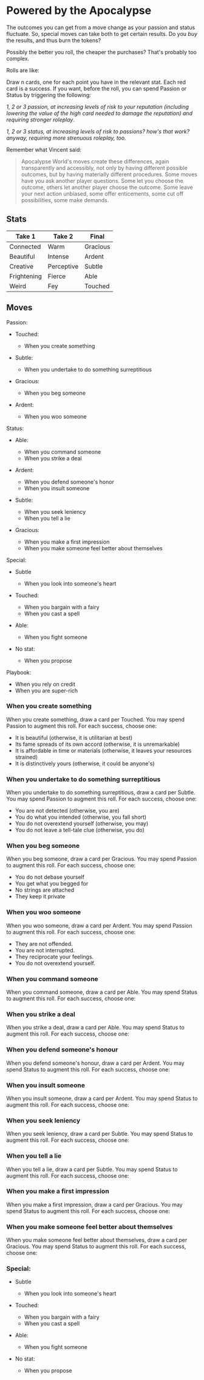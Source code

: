 # Powered by the Apocalypse

The outcomes you can get from a move change as your passion and status
fluctuate. So, special moves can take both to get certain results. Do you _buy_
the results, and thus burn the tokens?

Possibly the better you roll, the cheaper the purchases? That's probably too
complex.

Rolls are like:

Draw n cards, one for each point you have in the relevant stat. Each red card
is a success. If you want, before the roll, you can spend Passion or Status by
triggering the following:

_1, 2 or 3 passion, at increasing levels of risk to your reputation (including
lowering the value of the high card needed to damage the reputation) and
requiring stronger roleplay_.

_1, 2 or 3 status, at increasing levels of risk to passions? how's that work?
anyway, requiring more strenuous roleplay, too._

Remember what Vincent said:

> Apocalypse World's moves create these differences, again transparently and
> accessibly, not only by having different possible outcomes, but by having
> materially different procedures. Some moves have you ask another player
> questions. Some let you choose the outcome, others let another player choose
> the outcome. Some leave your next action unbiased, some offer enticements,
> some cut off possibilities, some make demands.

## Stats

| Take 1      | Take 2     | Final    |
|-------------|------------|----------|
| Connected   | Warm       | Gracious |
| Beautiful   | Intense    | Ardent   |
| Creative    | Perceptive | Subtle   |
| Frightening | Fierce     | Able     |
| Weird       | Fey        | Touched  |

## Moves

Passion:

  * Touched:
      * When you create something

  * Subtle:
      * When you undertake to do something surreptitious

  * Gracious:
      * When you beg someone

  * Ardent:
      * When you woo someone

Status:

  * Able:
      * When you command someone
      * When you strike a deal

  * Ardent:
      * When you defend someone's honor
      * When you insult someone

  * Subtle:
      * When you seek leniency
      * When you tell a lie

  * Gracious:
      * When you make a first impression
      * When you make someone feel better about themselves

Special:

  * Subtle
      * When you look into someone's heart

  * Touched:
      * When you bargain with a fairy
      * When you cast a spell

  * Able:
      * When you fight someone

  * No stat:
      * When you propose


Playbook:

  * When you rely on credit
  * When you are super-rich

### When you create something

When you create something, draw a card per Touched. You may spend Passion to
augment this roll. For each success, choose one:

  * It is beautiful (otherwise, it is utilitarian at best)
  * Its fame spreads of its own accord (otherwise, it is unremarkable)
  * It is affordable in time or materials (otherwise, it leaves your resources strained)
  * It is distinctively yours (otherwise, it could be anyone's)

### When you undertake to do something surreptitious

When you undertake to do something surreptitious, draw a card per Subtle. You
may spend Passion to augment this roll. For each success, choose one:

  * You are not detected (otherwise, you are)
  * You do what you intended (otherwise, you fall short)
  * You do not overextend yourself (otherwise, you may)
  * You do not leave a tell-tale clue (otherwise, you do)

### When you beg someone

When you beg someone, draw a card per Gracious. You may spend Passion to
augment this roll. For each success, choose one:

  * You do not debase yourself
  * You get what you begged for
  * No strings are attached
  * They keep it private

### When you woo someone

When you woo someone, draw a card per Ardent. You may spend Passion to augment
this roll. For each success, choose one:

  * They are not offended.
  * You are not interrupted.
  * They reciprocate your feelings.
  * You do not overextend yourself.

### When you command someone

When you command someone, draw a card per Able. You may spend Status to augment
this roll. For each success, choose one:

### When you strike a deal

When you strike a deal, draw a card per Able. You may spend Status to augment
this roll. For each success, choose one:

### When you defend someone's honour

When you defend someone's honour, draw a card per Ardent. You may spend Status
to augment this roll. For each success, choose one:

### When you insult someone

When you insult someone, draw a card per Ardent. You may spend Status to
augment this roll. For each success, choose one:

### When you seek leniency

When you seek leniency, draw a card per Subtle. You may spend Status to augment
this roll. For each success, choose one:

### When you tell a lie

When you tell a lie, draw a card per Subtle. You may spend Status to augment
this roll. For each success, choose one:

### When you make a first impression

When you make a first impression, draw a card per Gracious. You may spend
Status to augment this roll. For each success, choose one:

### When you make someone feel better about themselves

When you make someone feel better about themselves, draw a card per Gracious.
You may spend Status to augment this roll. For each success, choose one:

### Special:

  * Subtle
      * When you look into someone's heart

  * Touched:
      * When you bargain with a fairy
      * When you cast a spell

  * Able:
      * When you fight someone

  * No stat:
      * When you propose
